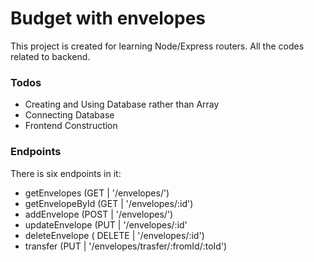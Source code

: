 # Budget with envelopes
This project is created for learning Node/Express routers. All the codes related to backend.

### Todos
- Creating and Using Database rather than Array
- Connecting Database
- Frontend Construction

### Endpoints
There is six endpoints in it: 
- getEnvelopes (GET  |  '/envelopes/')
- getEnvelopeById (GET  |  '/envelopes/:id')
- addEnvelope (POST  |  '/envelopes/')
- updateEnvelope (PUT  |  '/envelopes/:id'
- deleteEnvelope ( DELETE  |  '/envelopes/:id')
- transfer (PUT  |  '/envelopes/trasfer/:fromId/:toId')

